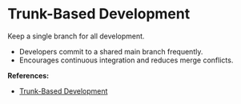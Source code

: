 # Trunk-Based Development

Keep a single branch for all development.

- Developers commit to a shared main branch frequently.
- Encourages continuous integration and reduces merge conflicts.

**References:**
- [Trunk-Based Development](https://trunkbaseddevelopment.com/)
